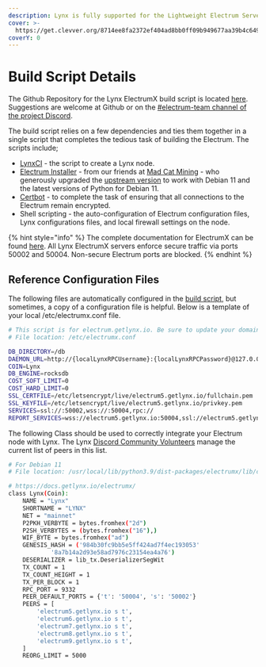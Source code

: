 ```yaml
---
description: Lynx is fully supported for the Lightweight Electrum Server in Python
cover: >-
  https://get.clevver.org/8714ee8fa2372ef404ad8bb0ff09b949677aa39b4c649da9b932f42f69b1e386.png
coverY: 0
---
```


# Build Script Details

The Github Repository for the Lynx ElectrumX build script is located [here](https://github.com/getlynx/LynxElectrumBuilder). Suggestions are welcome at Github or on the [#electrum-team channel of the project Discord](https://discord.getlynx.io/).

The build script relies on a few dependencies and ties them together in a single script that completes the tedious task of building the Electrum. The scripts include;

* [LynxCI](https://github.com/getlynx/LynxCI) - the script to create a Lynx node.
* [Electrum Installer](https://github.com/MadCatMining/electrumx-installer) - from our friends at [Mad Cat Mining](https://mcmpool.eu/) - who generously upgraded the [upstream version](https://github.com/bauerj/electrumx-installer) to work with Debian 11 and the latest versions of Python for Debian 11.
* [Certbot](https://certbot.eff.org/) - to complete the task of ensuring that all connections to the Electrum remain encrypted.
* Shell scripting - the auto-configuration of Electrum configuration files, Lynx configurations files,  and local firewall settings on the node.

{% hint style="info" %}
The complete documentation for ElectrumX can be found [here](https://electrumx-spesmilo.readthedocs.io/en/latest/). All Lynx ElectrumX servers enforce secure traffic via ports 50002 and 50004. Non-secure Electrum ports are blocked.
{% endhint %}

## Reference Configuration Files

The following files are automatically configured in the [build script,](https://github.com/getlynx/LynxElectrumBuilder) but sometimes, a copy of a configuration file is helpful. Below is a template of your local /etc/electrumx.conf file.&#x20;

```bash
# This script is for electrum.getlynx.io. Be sure to update your domain below.
# File location: /etc/electrumx.conf

DB_DIRECTORY=/db
DAEMON_URL=http://{localLynxRPCUsername}:{localLynxRPCPassword}@127.0.0.1:9332/
COIN=Lynx
DB_ENGINE=rocksdb
COST_SOFT_LIMIT=0
COST_HARD_LIMIT=0
SSL_CERTFILE=/etc/letsencrypt/live/electrum5.getlynx.io/fullchain.pem
SSL_KEYFILE=/etc/letsencrypt/live/electrum5.getlynx.io/privkey.pem
SERVICES=ssl://:50002,wss://:50004,rpc://
REPORT_SERVICES=wss://electrum5.getlynx.io:50004,ssl://electrum5.getlynx.io:50002
```

The following Class should be used to correctly integrate your Electrum node with Lynx. The Lynx [Discord Community Volunteers](https://discord.getlynx.io/) manage the current list of peers in this list.&#x20;

```bash
# For Debian 11
# File location: /usr/local/lib/python3.9/dist-packages/electrumx/lib/coins.py

# https://docs.getlynx.io/electrumx/
class Lynx(Coin):
	NAME = "Lynx"
	SHORTNAME = "LYNX"
	NET = "mainnet"
	P2PKH_VERBYTE = bytes.fromhex("2d")
	P2SH_VERBYTES = (bytes.fromhex("16"),)
	WIF_BYTE = bytes.fromhex("ad")
	GENESIS_HASH = ('984b30fc9bb5e5ff424ad7f4ec193053'
			'8a7b14a2d93e58ad7976c23154ea4a76')
	DESERIALIZER = lib_tx.DeserializerSegWit
	TX_COUNT = 1
	TX_COUNT_HEIGHT = 1
	TX_PER_BLOCK = 1
	RPC_PORT = 9332
	PEER_DEFAULT_PORTS = {'t': '50004', 's': '50002'}
	PEERS = [
		'electrum5.getlynx.io s t',
		'electrum6.getlynx.io s t',
		'electrum7.getlynx.io s t',
		'electrum8.getlynx.io s t',
		'electrum9.getlynx.io s t',
	]
	REORG_LIMIT = 5000

```
